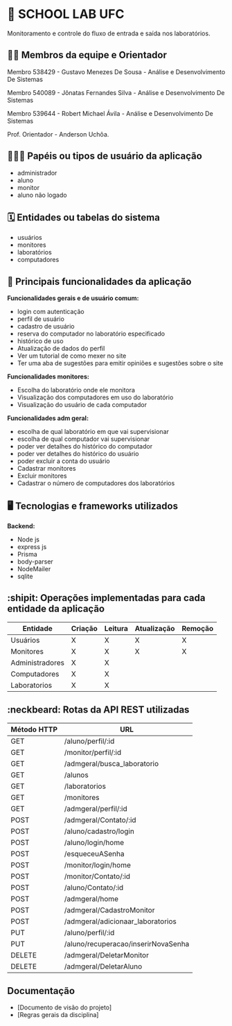 # :checkered_flag: SCHOOL LAB UFC

Monitoramento e controle do fluxo de entrada e saída nos laboratórios.

## :technologist: Membros da equipe e Orientador

Membro 538429 - Gustavo Menezes De Sousa - Análise e Desenvolvimento De Sistemas

Membro 540089 - Jônatas Fernandes Silva - Análise e Desenvolvimento De Sistemas

Membro 539644 - Robert Michael Ávila - Análise e Desenvolvimento De Sistemas

Prof. Orientador - Anderson Uchôa.

## :people_holding_hands: Papéis ou tipos de usuário da aplicação

- administrador
- aluno
- monitor
- aluno não logado

## :spiral_calendar: Entidades ou tabelas do sistema

- usuários
- monitores
- laboratórios
- computadores

## :triangular_flag_on_post:	 Principais funcionalidades da aplicação

**Funcionalidades gerais e de usuário comum:**

- login com autenticação
- perfil de usuário
- cadastro de usuário
- reserva do computador no laboratório especificado
- histórico de uso
- Atualização de dados do perfil
- Ver um tutorial de como mexer no site
- Ter uma aba de sugestões para emitir opiniões e sugestões sobre o site

**Funcionalidades monitores:**

- Escolha do laboratório onde ele monitora
- Visualização dos computadores em uso do laboratório
- Visualização do usuário de cada computador

**Funcionalidades adm geral:**

- escolha de qual laboratório em que vai supervisionar
- escolha de qual computador vai supervisionar
- poder ver detalhes do histórico do computador
- poder ver detalhes do histórico do usuário
- poder excluir a conta do usuário
- Cadastrar monitores
- Excluir monitores
- Cadastrar o número de computadores dos laboratórios


## :desktop_computer: Tecnologias e frameworks utilizados

**Backend:**

- Node js
- express js
- Prisma
- body-parser
- NodeMailer
- sqlite


## :shipit: Operações implementadas para cada entidade da aplicação


| Entidade        | Criação | Leitura | Atualização | Remoção |
|-----------------|---------|---------|-------------|---------|
| Usuários        | X       | X       | X           | X       |
| Monitores       | X       | X       | X           | X       |
| Administradores | X       | X       |             |         |
| Computadores    | X       | X       |             |
| Laboratorios    | X       | X       |             |         |

## :neckbeard: Rotas da API REST utilizadas

| Método HTTP | URL                                 |
|-------------|-------------------------------------|
| GET         | /aluno/perfil/:id                   |
| GET         | /monitor/perfil/:id                 |
| GET         | /admgeral/busca_laboratorio         |
| GET         | /alunos                             |
| GET         | /laboratorios                       |
| GET         | /monitores                          |
| GET         | /admgeral/perfil/:id                |
| POST        | /admgeral/Contato/:id               |
| POST        | /aluno/cadastro/login               |
| POST        | /aluno/login/home                   |
| POST        | /esqueceuASenha                     |
| POST        | /monitor/login/home                 |
| POST        | /monitor/Contato/:id                |
| POST        | /aluno/Contato/:id                  |
| POST        | /admgeral/home                      |
| POST        | /admgeral/CadastroMonitor           |
| POST        | /admgeral/adicionaar_laboratorios   |
| PUT         | /aluno/perfil/:id                   |
| PUT         | /aluno/recuperacao/inserirNovaSenha |
| DELETE      | /admgeral/DeletarMonitor            |
| DELETE      | /admgeral/DeletarAluno              |

## Documentação
* [Documento de visão do projeto]
* [Regras gerais da disciplina]
